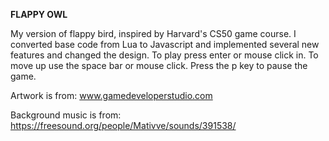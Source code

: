 **FLAPPY OWL**

My version of flappy bird, inspired by Harvard's CS50 game course. I converted base code from Lua to Javascript and implemented several new features and changed the design. To play press enter or mouse click in. To move up use the space bar or mouse click. Press the p key to pause the game.

Artwork is from: www.gamedeveloperstudio.com

Background music is from: https://freesound.org/people/Mativve/sounds/391538/
